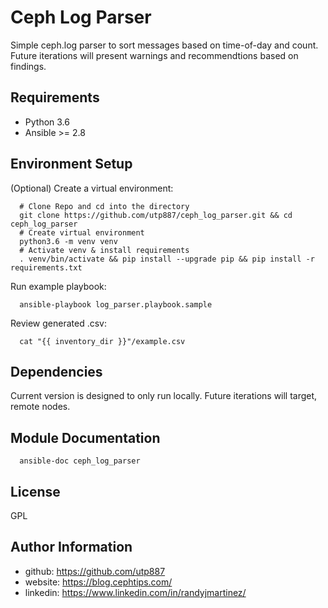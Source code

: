 Ceph Log Parser
===============

Simple ceph.log parser to sort messages based on time-of-day and count. Future iterations will present warnings and recommendtions based on findings.

Requirements
------------

 - Python 3.6
 - Ansible >= 2.8

Environment Setup
-----------------

(Optional) Create a virtual environment: 

```
  # Clone Repo and cd into the directory
  git clone https://github.com/utp887/ceph_log_parser.git && cd ceph_log_parser
  # Create virtual environment
  python3.6 -m venv venv
  # Activate venv & install requirements
  . venv/bin/activate && pip install --upgrade pip && pip install -r requirements.txt 
```

Run example playbook:

```
  ansible-playbook log_parser.playbook.sample
```

Review generated .csv:
```
  cat "{{ inventory_dir }}"/example.csv
```

Dependencies
------------

Current version is designed to only run locally. Future iterations will target, remote nodes.

Module Documentation
--------------------

```
  ansible-doc ceph_log_parser
```

License
-------

GPL

Author Information
------------------

 - github: https://github.com/utp887
 - website: https://blog.cephtips.com/
 - linkedin: https://www.linkedin.com/in/randyjmartinez/
